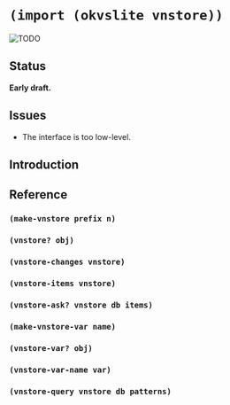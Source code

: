 # `(import (okvslite vnstore))`

![TODO](TODO)

## Status

**Early draft.**

## Issues

- The interface is too low-level.

## Introduction

## Reference

### `(make-vnstore prefix n)`

### `(vnstore? obj)`

### `(vnstore-changes vnstore)`

### `(vnstore-items vnstore)`

### `(vnstore-ask? vnstore db items)`

### `(make-vnstore-var name)`

### `(vnstore-var? obj)`

### `(vnstore-var-name var)`

### `(vnstore-query vnstore db patterns)`

